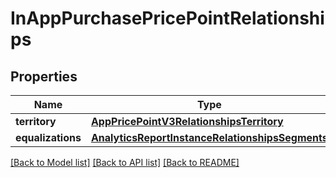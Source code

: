 # InAppPurchasePricePointRelationships

## Properties
Name | Type | Description | Notes
------------ | ------------- | ------------- | -------------
**territory** | [**AppPricePointV3RelationshipsTerritory**](AppPricePointV3RelationshipsTerritory.md) |  | [optional] 
**equalizations** | [**AnalyticsReportInstanceRelationshipsSegments**](AnalyticsReportInstanceRelationshipsSegments.md) |  | [optional] 

[[Back to Model list]](../README.md#documentation-for-models) [[Back to API list]](../README.md#documentation-for-api-endpoints) [[Back to README]](../README.md)


